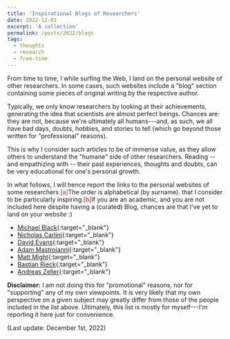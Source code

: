 ```yaml
---
title: 'Inspirational Blogs of Researchers'
date: 2022-12-01
excerpt: 'A collection'
permalink: /posts/2022/blogs
tags:
  - thoughts
  - research
  - free-time
---
```


From time to time, I while surfing the Web, I land on the personal website of other researchers. In some cases, such websites include a "blog" section containing some pieces of original writing by the respective author. 

Typically, we only know researchers by looking at their achievements, generating the idea that scientists are almost perfect beings. Chances are: they are not, because we're ultimately all humans---and, as such, we all have bad days, doubts, hobbies, and stories to tell (which go beyond those written for "professional" reasons).

This is why I consider such articles to be of immense value, as they allow others to understand the "humane" side of other researchers. Reading -- and empathizing with -- their past experiences, thoughts and doubts, can be very educational for one's personal growth.

In what follows, I will hence report the links to the personal websites of some researchers <span class="footnote"><a style="color:firebrick">[a]</a><span class="footnote_content">The order is alphabetical (by surname).</span></span> that I consider to be particularly inspiring.<span class="footnote"><a style="color:firebrick">[b]</a><span class="footnote_content">If you are an academic, and you are not included here despite having a (curated) Blog, chances are that I've yet to land on your website :)</span></span>


* [Michael Black](https://ps.is.mpg.de/~black){:target="_blank"}
* [Nicholas Carlini](https://nicholas.carlini.com/){:target="_blank"}
* [David Evans](https://www.cs.virginia.edu/~evans/){:target="_blank"}
* [Adam Mastroianni](https://substack.com/profile/69354522-adam-mastroianni){:target="_blank"}
* [Matt Might](https://matt.might.net/articles/){:target="_blank"}
* [Bastian Rieck](https://bastian.rieck.me/blog/){:target="_blank"}
* [Andreas Zeller](https://andreas-zeller.info/Blog.html){:target="_blank"}


**Disclaimer:** I am not doing this for "promotional" reasons, nor for "supporting" any of my own viewpoints. It is very likely that my own perspective on a given subject may greatly differ from those of the people included in the list above. Ultimately, this list is mostly for myself---I'm reporting it here just for convenience.

(Last update: December 1st, 2022)